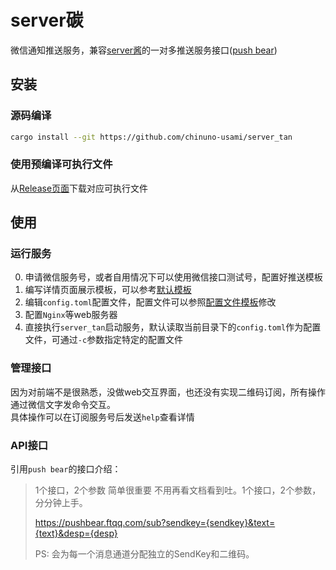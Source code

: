 # server碳
微信通知推送服务，兼容[server酱](http://sc.ftqq.com/)的一对多推送服务接口([push bear](https://pushbear.ftqq.com/))

## 安装
### 源码编译
```bash
cargo install --git https://github.com/chinuno-usami/server_tan
```
### 使用预编译可执行文件
从[Release页面](https://github.com/chinuno-usami/server_tan/releases)下载对应可执行文件

## 使用
### 运行服务
0. 申请微信服务号，或者自用情况下可以使用微信接口测试号，配置好推送模板
1. 编写详情页面展示模板，可以参考[默认模板](https://github.com/chinuno-usami/server_tan/blob/master/template.html)
2. 编辑`config.toml`配置文件，配置文件可以参照[配置文件模板](https://github.com/chinuno-usami/server_tan/blob/master/config.toml)修改
3. 配置`Nginx`等web服务器
4. 直接执行`server_tan`启动服务，默认读取当前目录下的`config.toml`作为配置文件，可通过`-c`参数指定特定的配置文件

### 管理接口
因为对前端不是很熟悉，没做web交互界面，也还没有实现二维码订阅，所有操作通过微信文字发命令交互。  
具体操作可以在订阅服务号后发送`help`查看详情

### API接口
引用`push bear`的接口介绍：

> 1个接口，2个参数
> 简单很重要
> 不用再看文档看到吐。1个接口，2个参数，分分钟上手。
>
> https://pushbear.ftqq.com/sub?sendkey={sendkey}&text={text}&desp={desp}
> 
> PS: 会为每一个消息通道分配独立的SendKey和二维码。
